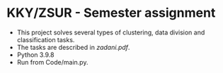 # KKY/ZSUR - Semester assignment
* This project solves several types of clustering, data division and classification tasks.
* The tasks are described in _zadani.pdf_.
* Python 3.9.8
* Run from Code/main.py.
